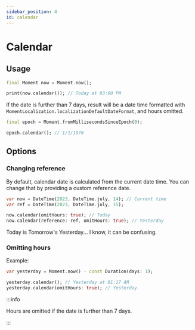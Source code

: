 ```yaml
---
sidebar_position: 4
id: calendar
---
```


# Calendar

## Usage

```dart
final Moment now = Moment.now();

print(now.calendar()); // Today at 03:00 PM
```

If the date is further than 7 days, result will be a date time formatted with
`MomentLocalization.localizationDefaultDateFormat`, and hours omitted.

```dart
final epoch = Moment.fromMillisecondsSinceEpoch(0);

epoch.calendar(); // 1/1/1970
```

## Options

### Changing reference

By default, calendar date is calculated from the current date time. You can
change that by providing a custom reference date.

```dart
var now = DateTime(2023, DateTime.july, 14); // Current time
var ref = DateTime(2023, DateTime.july, 15);

now.calendar(omitHours: true); // Today
now.calendar(reference: ref, omitHours: true); // Yesterday
```

Today is Tomorrow's Yesterday... I know, it can be confusing.

### Omitting hours

Example:

```dart
var yesterday = Moment.now() - const Duration(days: 1);

yesterday.calendar(); // Yesterday at 01:17 AM
yesterday.calendar(omitHours: true); // Yesterday
```

:::info

Hours are omitted if the date is further than 7 days.

:::
